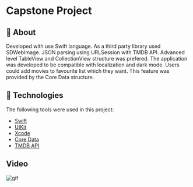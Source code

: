 # Capstone Project


## :dart: About ##

Developed with use Swift language. As a third party library used SDWebImage. JSON parsing using URLSession with TMDB API. Advanced level TableView and CollectionView structure was prefered. The application was developed to be compatible with localization and dark mode. Users could add movies to favourite list which they want. This feature was provided by the Core Data structure.

## :rocket: Technologies ##

The following tools were used in this project:

- [Swift](https://www.swift.com/)
- [UIKit](https://developer.apple.com/documentation/uikit/)
- [Xcode](https://developer.apple.com/xcode/)
- [Core Data](https://developer.apple.com/documentation/coredata)
- [TMDB API](https://www.themoviedb.org)

## Video ##

![gif](https://user-images.githubusercontent.com/89488125/185394976-146c7db9-a3ff-40a4-b893-34bb431acc70.gif)

